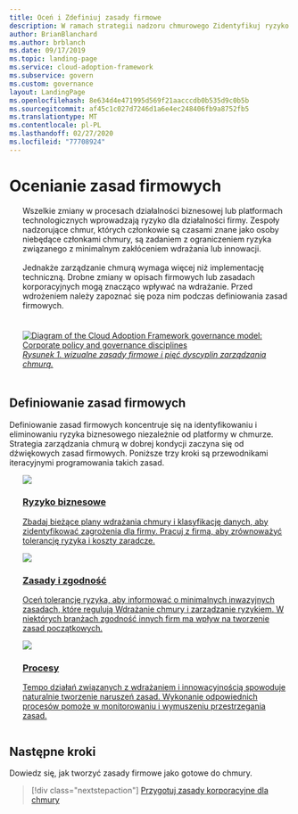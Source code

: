 ```yaml
---
title: Oceń i Zdefiniuj zasady firmowe
description: W ramach strategii nadzoru chmurowego Zidentyfikuj ryzyko biznesowe, tolerancję ryzyka i zasady i zgodność z zasadami firmy.
author: BrianBlanchard
ms.author: brblanch
ms.date: 09/17/2019
ms.topic: landing-page
ms.service: cloud-adoption-framework
ms.subservice: govern
ms.custom: governance
layout: LandingPage
ms.openlocfilehash: 8e634d4e471995d569f21aacccdb0b535d9c0b5b
ms.sourcegitcommit: af45c1c027d7246d1a6e4ec248406fb9a8752fb5
ms.translationtype: MT
ms.contentlocale: pl-PL
ms.lasthandoff: 02/27/2020
ms.locfileid: "77708924"
---
```

# <a name="evaluate-corporate-policy"></a>Ocenianie zasad firmowych

<!-- markdownlint-disable MD033 -->

<ul class="panelContent cardsI">
<li style="display: flex; flex-direction: column;">
    <div class="cardSize">
        <div class="cardPadding" style="padding-bottom:10px;">
            <div class="card" style="padding-bottom:10px;">
                <div class="cardText" style="padding-left:0px;">
Wszelkie zmiany w procesach działalności biznesowej lub platformach technologicznych wprowadzają ryzyko dla działalności firmy. Zespoły nadzorujące chmur, których członkowie są czasami znane jako osoby niebędące członkami chmury, są zadaniem z ograniczeniem ryzyka związanego z minimalnym zakłóceniem wdrażania lub innowacji.<br/><br/>Jednakże zarządzanie chmurą wymaga więcej niż implementację techniczną. Drobne zmiany w opisach firmowych lub zasadach korporacyjnych mogą znacząco wpływać na wdrażanie. Przed wdrożeniem należy zapoznać się poza nim podczas definiowania zasad firmowych.<br/><br/>
                </div>
            </div>
        </div>
    </div>
</li>
<li style="display: flex; flex-direction: column;">
    <a href="../_images/operational-transformation-govern-highres.png" style="display: flex; flex-direction: column; flex: 1 0 auto;">
        <div class="cardSize">
            <div class="cardPadding" style="padding-bottom:10px;">
                <div class="card" style="padding-bottom:10px;">
                    <div class="cardText" style="padding-left:0px;">
<img src="../_images/operational-transformation-govern-highres.png" alt="Diagram of the Cloud Adoption Framework governance model: Corporate policy and governance disciplines">
<br/>
<i>Rysunek 1. wizualne zasady firmowe i pięć dyscyplin zarządzania chmurą.</i>
                    </div>
                </div>
            </div>
        </div>
    </a>
</li>
</ul>

<!-- markdownlint-enable MD033 -->

## <a name="define-corporate-policy"></a>Definiowanie zasad firmowych

Definiowanie zasad firmowych koncentruje się na identyfikowaniu i eliminowaniu ryzyka biznesowego niezależnie od platformy w chmurze. Strategia zarządzania chmurą w dobrej kondycji zaczyna się od dźwiękowych zasad firmowych. Poniższe trzy kroki są przewodnikami iteracyjnymi programowania takich zasad.

<!-- markdownlint-disable MD033 -->

<ul class="panelContent cardsF">
<li style="display: flex; flex-direction: column;">
    <a href="./policy-compliance/business-risk.md" style="display: flex; flex-direction: column; flex: 1 0 auto;">
        <div class="cardSize" style="flex: 1 0 auto; display: flex;">
            <div class="cardPadding" style="display: flex;">
                <div class="card">
                    <div class="cardImageOuter">
                        <div class="cardImage">
                            <img src="../_images/govern/business-risk.png" class="x-hidden-focus"/>
                        </div>
                    </div>
                    <div class="cardText">
                        <h3>Ryzyko biznesowe</h3>
                        <p>Zbadaj bieżące plany wdrażania chmury i klasyfikację danych, aby zidentyfikować zagrożenia dla firmy. Pracuj z firmą, aby zrównoważyć tolerancję ryzyka i koszty zaradcze.</p>
                    </div>
                </div>
            </div>
        </div>
    </a>
</li>
<li style="display: flex; flex-direction: column;">
    <a href="./policy-compliance/policy-definition.md" style="display: flex; flex-direction: column; flex: 1 0 auto;">
        <div class="cardSize" style="flex: 1 0 auto; display: flex;">
            <div class="cardPadding" style="display: flex;">
                <div class="card">
                    <div class="cardImageOuter">
                        <div class="cardImage">
                            <img src="../_images/govern/corporate-policy.png" class="x-hidden-focus"/>
                        </div>
                    </div>
                    <div class="cardText">
                        <h3>Zasady i zgodność</h3>
                        <p>Oceń tolerancję ryzyka, aby informować o minimalnych inwazyjnych zasadach, które regulują Wdrażanie chmury i zarządzanie ryzykiem. W niektórych branżach zgodność innych firm ma wpływ na tworzenie zasad początkowych.</p>
                    </div>
                </div>
            </div>
        </div>
    </a>
</li>
<li style="display: flex; flex-direction: column;">
    <a href="./policy-compliance/processes.md" style="display: flex; flex-direction: column; flex: 1 0 auto;">
        <div class="cardSize" style="flex: 1 0 auto; display: flex;">
            <div class="cardPadding" style="display: flex;">
                <div class="card">
                    <div class="cardImageOuter">
                        <div class="cardImage">
                            <img src="../_images/govern/enforcement.png" class="x-hidden-focus"/>
                        </div>
                    </div>
                    <div class="cardText">
                        <h3>Procesy</h3>
                        <p>Tempo działań związanych z wdrażaniem i innowacyjnością spowoduje naturalnie tworzenie naruszeń zasad. Wykonanie odpowiednich procesów pomoże w monitorowaniu i wymuszeniu przestrzegania zasad.</p>
                    </div>
                </div>
            </div>
        </div>
    </a>
</li>
</ul>

<!-- markdownlint-enable MD033 -->

## <a name="next-steps"></a>Następne kroki

Dowiedz się, jak tworzyć zasady firmowe jako gotowe do chmury.

> [!div class="nextstepaction"]
> [Przygotuj zasady korporacyjne dla chmury](./policy-compliance/index.md)
